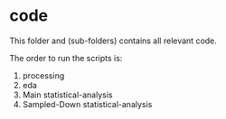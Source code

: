 # code

This folder and (sub-folders) contains all relevant code. 

The order to run the scripts is:
1. processing
2. eda
3. Main statistical-analysis
4. Sampled-Down statistical-analysis

